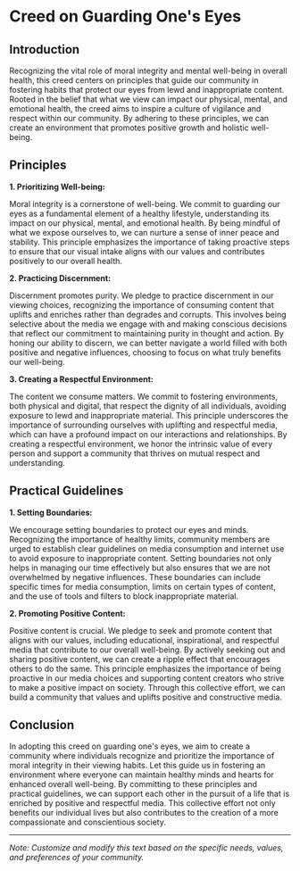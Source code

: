 # Creed on Guarding One's Eyes

## Introduction

Recognizing the vital role of moral integrity and mental well-being in overall health, this creed centers on principles that guide our community in fostering habits that protect our eyes from lewd and inappropriate content. Rooted in the belief that what we view can impact our physical, mental, and emotional health, the creed aims to inspire a culture of vigilance and respect within our community. By adhering to these principles, we can create an environment that promotes positive growth and holistic well-being.

## Principles

**1. Prioritizing Well-being:** 

Moral integrity is a cornerstone of well-being. We commit to guarding our eyes as a fundamental element of a healthy lifestyle, understanding its impact on our physical, mental, and emotional health. By being mindful of what we expose ourselves to, we can nurture a sense of inner peace and stability. This principle emphasizes the importance of taking proactive steps to ensure that our visual intake aligns with our values and contributes positively to our overall health.

**2. Practicing Discernment:** 

Discernment promotes purity. We pledge to practice discernment in our viewing choices, recognizing the importance of consuming content that uplifts and enriches rather than degrades and corrupts. This involves being selective about the media we engage with and making conscious decisions that reflect our commitment to maintaining purity in thought and action. By honing our ability to discern, we can better navigate a world filled with both positive and negative influences, choosing to focus on what truly benefits our well-being.

**3. Creating a Respectful Environment:** 

The content we consume matters. We commit to fostering environments, both physical and digital, that respect the dignity of all individuals, avoiding exposure to lewd and inappropriate material. This principle underscores the importance of surrounding ourselves with uplifting and respectful media, which can have a profound impact on our interactions and relationships. By creating a respectful environment, we honor the intrinsic value of every person and support a community that thrives on mutual respect and understanding.

## Practical Guidelines

**1. Setting Boundaries:** 

We encourage setting boundaries to protect our eyes and minds. Recognizing the importance of healthy limits, community members are urged to establish clear guidelines on media consumption and internet use to avoid exposure to inappropriate content. Setting boundaries not only helps in managing our time effectively but also ensures that we are not overwhelmed by negative influences. These boundaries can include specific times for media consumption, limits on certain types of content, and the use of tools and filters to block inappropriate material.

**2. Promoting Positive Content:** 

Positive content is crucial. We pledge to seek and promote content that aligns with our values, including educational, inspirational, and respectful media that contribute to our overall well-being. By actively seeking out and sharing positive content, we can create a ripple effect that encourages others to do the same. This principle emphasizes the importance of being proactive in our media choices and supporting content creators who strive to make a positive impact on society. Through this collective effort, we can build a community that values and uplifts positive and constructive media.

## Conclusion

In adopting this creed on guarding one's eyes, we aim to create a community where individuals recognize and prioritize the importance of moral integrity in their viewing habits. Let this guide us in fostering an environment where everyone can maintain healthy minds and hearts for enhanced overall well-being. By committing to these principles and practical guidelines, we can support each other in the pursuit of a life that is enriched by positive and respectful media. This collective effort not only benefits our individual lives but also contributes to the creation of a more compassionate and conscientious society.

---
*Note: Customize and modify this text based on the specific needs, values, and preferences of your community.*